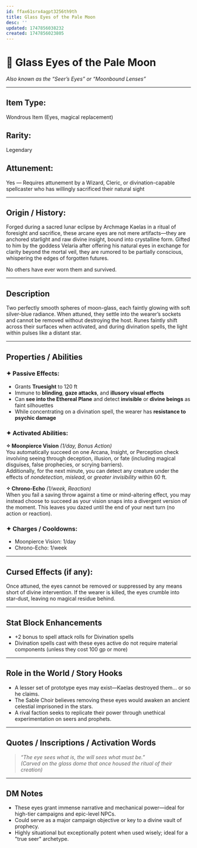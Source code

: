 ```yaml
---
id: ffax61srx4agpt3256th9th
title: Glass Eyes of the Pale Moon
desc: ''
updated: 1747856038232
created: 1747856023805
---
```

# 🧭 Glass Eyes of the Pale Moon

*Also known as the “Seer’s Eyes” or “Moonbound Lenses”*

---

## **Item Type:**
Wondrous Item (Eyes, magical replacement)

## **Rarity:**
Legendary

## **Attunement:**
Yes — Requires attunement by a Wizard, Cleric, or divination-capable spellcaster who has willingly sacrificed their natural sight

---

## **Origin / History:**

Forged during a sacred lunar eclipse by Archmage Kaelas in a ritual of foresight and sacrifice, these arcane eyes are not mere artifacts—they are anchored starlight and raw divine insight, bound into crystalline form. Gifted to him by the goddess Velaria after offering his natural eyes in exchange for clarity beyond the mortal veil, they are rumored to be partially conscious, whispering the edges of forgotten futures.

No others have ever worn them and survived.

---

## **Description**

Two perfectly smooth spheres of moon-glass, each faintly glowing with soft silver-blue radiance. When attuned, they settle into the wearer’s sockets and cannot be removed without destroying the host. Runes faintly shift across their surfaces when activated, and during divination spells, the light within pulses like a distant star.

---

## **Properties / Abilities**

### ✦ Passive Effects:

* Grants **Truesight** to 120 ft
* Immune to **blinding**, **gaze attacks**, and **illusory visual effects**
* Can **see into the Ethereal Plane** and detect **invisible** or **divine beings** as faint silhouettes
* While concentrating on a divination spell, the wearer has **resistance to psychic damage**

### ✦ Activated Abilities:

**✧ Moonpierce Vision** *(1/day, Bonus Action)*  
You automatically succeed on one Arcana, Insight, or Perception check involving seeing through deception, illusion, or fate (including magical disguises, false prophecies, or scrying barriers).  
Additionally, for the next minute, you can detect any creature under the effects of *nondetection*, *mislead*, or *greater invisibility* within 60 ft.

**✧ Chrono-Echo** *(1/week, Reaction)*  
When you fail a saving throw against a time or mind-altering effect, you may instead choose to succeed as your vision snaps into a divergent version of the moment. This leaves you dazed until the end of your next turn (no action or reaction).

### ✦ Charges / Cooldowns:
- Moonpierce Vision: 1/day  
- Chrono-Echo: 1/week

---

## **Cursed Effects (if any):**

Once attuned, the eyes cannot be removed or suppressed by any means short of divine intervention. If the wearer is killed, the eyes crumble into star-dust, leaving no magical residue behind.

---

## **Stat Block Enhancements**

* +2 bonus to spell attack rolls for Divination spells
* Divination spells cast with these eyes active do not require material components (unless they cost 100 gp or more)

---

## **Role in the World / Story Hooks**

* A lesser set of prototype eyes may exist—Kaelas destroyed them… or so he claims.
* The Sable Choir believes removing these eyes would awaken an ancient celestial imprisoned in the stars.
* A rival faction seeks to replicate their power through unethical experimentation on seers and prophets.

---

## **Quotes / Inscriptions / Activation Words**

> *“The eye sees what is, the will sees what must be.”*  
> *(Carved on the glass dome that once housed the ritual of their creation)*

---

## **DM Notes**

- These eyes grant immense narrative and mechanical power—ideal for high-tier campaigns and epic-level NPCs.
- Could serve as a major campaign objective or key to a divine vault of prophecy.
- Highly situational but exceptionally potent when used wisely; ideal for a "true seer" archetype.
